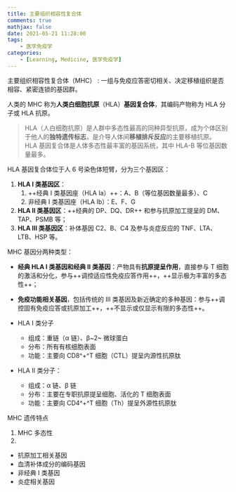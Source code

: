 ```yaml
---
title: 主要组织相容性复合体
comments: true
mathjax: false
date: 2021-05-21 11:28:00
tags:
    - 医学免疫学
categories:
    - [Learning, Medicine, 医学免疫学]
---
```


主要组织相容性复合体（MHC）
: 一组与免疫应答密切相关、决定移植组织是否相容、紧密连锁的基因群。

人类的 MHC 称为**人类白细胞抗原**（HLA）**基因复合体**，其编码产物称为 HLA 分子或 HLA 抗原。

<!-- more -->

> HLA（人白细胞抗原）是人群中多态性最高的同种异型抗原，成为个体区别于他人的**独特遗传标志**，是介导人体间**移植排斥反应**的主要移植抗原。
> HLA 基因复合体是人体多态性最丰富的基因系统，其中 HLA-B 等位基因数量最多。

HLA 基因复合体位于人 6 号染色体短臂，分为三个基因区：
1. **HLA Ⅰ 类基因区**：
    1. ++经典 Ⅰ 类基因座（HLA Ⅰa）++：A、B（等位基因数量最多）、C
    2. 非经典 Ⅰ 类基因座（HLA Ⅰb）：Ε、F、G
2. **HLA Ⅱ 类基因区**：++经典的 DP、DQ、DR++ 和参与抗原加工提呈的 DM、TAP、PSMB 等；
3. **HLA Ⅲ 类基因区**：补体基因 C2、B、C4 及参与炎症反应的 TNF、LTA、LTB、HSP 等。

MHC 基因分两种类型：
- **经典 HLA Ⅰ 类基因和经典 Ⅱ 类基因**：产物具有**抗原提呈作用**，直接参与 T 细胞的激活和分化，参与++调控适应性免疫应答作用++，++显示极为丰富的多态性++；
- **免疫功能相关基因**，包括传统的 Ⅲ 类基因及新近确定的多种基因：参与++调控固有免疫应答或抗原加工++，++不显示或仅显示有限的多态性++。

- HLA Ⅰ 类分子
    - 组成：重链（α 链）、β~2~ 微球蛋白
    - 分布：所有有核细胞表面
    - 功能：主要向 CD8^+^T 细胞（CTL）提呈内源性抗原肽
- HLA Ⅱ 类分子：
    - 组成：α 链、β 链
    - 分布：主要在专职抗原提呈细胞、活化的 T 细胞表面
    - 功能：主要向 CD4^+^T 细胞（Th）提呈外源性抗原肽

MHC 遗传特点
1. MHC 多态性
2. 

- 抗原加工相关基因
- 血清补体成分的编码基因
- 非经典 Ⅰ 类基因
- 炎症相关基因

